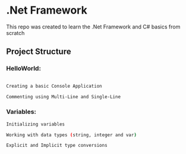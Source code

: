 # .Net Framework

This repo was created to learn the .Net Framework and C# basics from scratch

## Project Structure

### HelloWorld:
```bash

Creating a basic Console Application

Commenting using Multi-Line and Single-Line
```

### Variables:

```bash
Initializing variables

Working with data types (string, integer and var)

Explicit and Implicit type conversions
```

